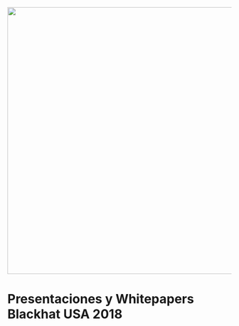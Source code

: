 <p><img src="https://www.eff.org/files/banner_library/black-hat-logo_0.png" width="600px" /></p>

# Presentaciones y Whitepapers Blackhat USA 2018
